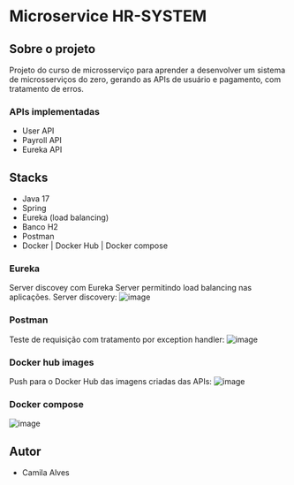 # Microservice HR-SYSTEM

## Sobre o projeto
Projeto do curso de microsserviço para aprender a desenvolver um sistema de microsserviços do zero, gerando as APIs de usuário e pagamento, com tratamento de erros.

### APIs implementadas
* User API
* Payroll API
* Eureka API

## Stacks
* Java 17
* Spring
* Eureka (load balancing)
* Banco H2
* Postman
* Docker | Docker Hub | Docker compose

### Eureka
Server discovey com Eureka Server permitindo load balancing nas aplicações.
Server discovery:
![image](https://github.com/user-attachments/assets/f7090a51-4a37-45e2-966b-8d5cee2e0976)

### Postman
Teste de requisição com tratamento por exception handler:
![image](https://github.com/user-attachments/assets/6d6fbae4-2be5-4aae-a281-10e2d66cc6ca)

### Docker hub images
Push para o Docker Hub das imagens criadas das APIs:
![image](https://github.com/user-attachments/assets/11ea1767-8f4b-44de-a4ea-6bdd1594cc9e)

### Docker compose
![image](https://github.com/user-attachments/assets/9190ea01-a3e9-4745-a0a3-d32bc205bf96)

## Autor
* Camila Alves
